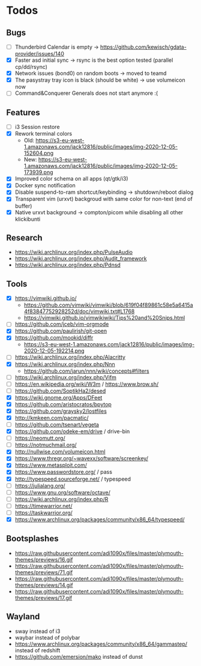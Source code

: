 # Todos

## Bugs

- [ ] Thunderbird Calendar is empty -> https://github.com/kewisch/gdata-provider/issues/140
- [X] Faster asd initial sync -> rsync is the best option tested (parallel cp/dd/rsync)
- [X] Network issues (bond0) on random boots -> moved to teamd
- [X] The pasystray tray icon is black (should be white) -> use volumeicon now
- [ ] Command&Conquerer Generals does not start anymore :\(

## Features

- [ ] i3 Session restore
- [X] Rework terminal colors
  - Old: https://s3-eu-west-1.amazonaws.com/jack12816/public/images/img-2020-12-05-152604.png
  - New: https://s3-eu-west-1.amazonaws.com/jack12816/public/images/img-2020-12-05-173939.png
- [X] Improved color schema on all apps (qt/gtk/i3)
- [X] Docker sync notification
- [X] Disable suspend-to-ram shortcut/keybinding -> shutdown/reboot dialog
- [X] Transparent vim (urxvt) backgroud with same color for non-text (end of buffer)
- [X] Native urxvt background -> compton/picom while disabling all other klickibunti

## Research

* https://wiki.archlinux.org/index.php/PulseAudio
* https://wiki.archlinux.org/index.php/Audit_framework
* https://wiki.archlinux.org/index.php/Pdnsd

## Tools

- [X] https://vimwiki.github.io/
  - https://github.com/vimwiki/vimwiki/blob/619f04f89861c58e5a6415a4f83847752928252d/doc/vimwiki.txt#L1768
  - https://vimwiki.github.io/vimwikiwiki/Tips%20and%20Snips.html
- [ ] https://github.com/jceb/vim-orgmode
- [X] https://github.com/paulirish/git-open
- [X] https://github.com/mookid/diffr
  - https://s3-eu-west-1.amazonaws.com/jack12816/public/images/img-2020-12-05-192214.png
- [ ] https://wiki.archlinux.org/index.php/Alacritty
- [X] https://wiki.archlinux.org/index.php/Nnn
  - https://github.com/jarun/nnn/wiki/concepts#filters
- [ ] https://wiki.archlinux.org/index.php/Vifm
- [ ] https://en.wikipedia.org/wiki/W3m / https://www.brow.sh/
- [ ] https://github.com/SoptikHa2/desed
- [X] https://wiki.gnome.org/Apps/DFeet
- [X] https://github.com/aristocratos/bpytop
- [X] https://github.com/graysky2/lostfiles
- [X] http://kmkeen.com/pacmatic/
- [ ] https://github.com/tsenart/vegeta
- [X] https://github.com/odeke-em/drive / drive-bin
- [ ] https://neomutt.org/
- [ ] https://notmuchmail.org/
- [X] http://nullwise.com/volumeicon.html
- [X] https://www.thregr.org/~wavexx/software/screenkey/
- [X] https://www.metasploit.com/
- [X] https://www.passwordstore.org/ / pass
- [X] http://typespeed.sourceforge.net/ / typespeed
- [ ] https://julialang.org/
- [ ] https://www.gnu.org/software/octave/
- [ ] https://wiki.archlinux.org/index.php/R
- [ ] https://timewarrior.net/
- [ ] https://taskwarrior.org/
- [X] https://www.archlinux.org/packages/community/x86_64/typespeed/

## Bootsplashes

* https://raw.githubusercontent.com/adi1090x/files/master/plymouth-themes/previews/16.gif
* https://raw.githubusercontent.com/adi1090x/files/master/plymouth-themes/previews/71.gif
* https://raw.githubusercontent.com/adi1090x/files/master/plymouth-themes/previews/14.gif
* https://raw.githubusercontent.com/adi1090x/files/master/plymouth-themes/previews/17.gif

## Wayland

* sway instead of i3
* waybar instead of polybar
* https://www.archlinux.org/packages/community/x86_64/gammastep/ instead of redshift
* https://github.com/emersion/mako instead of dunst
